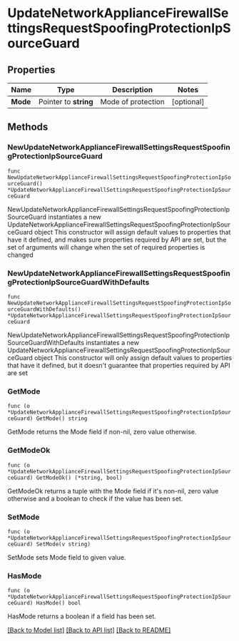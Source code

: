 # UpdateNetworkApplianceFirewallSettingsRequestSpoofingProtectionIpSourceGuard

## Properties

Name | Type | Description | Notes
------------ | ------------- | ------------- | -------------
**Mode** | Pointer to **string** | Mode of protection | [optional] 

## Methods

### NewUpdateNetworkApplianceFirewallSettingsRequestSpoofingProtectionIpSourceGuard

`func NewUpdateNetworkApplianceFirewallSettingsRequestSpoofingProtectionIpSourceGuard() *UpdateNetworkApplianceFirewallSettingsRequestSpoofingProtectionIpSourceGuard`

NewUpdateNetworkApplianceFirewallSettingsRequestSpoofingProtectionIpSourceGuard instantiates a new UpdateNetworkApplianceFirewallSettingsRequestSpoofingProtectionIpSourceGuard object
This constructor will assign default values to properties that have it defined,
and makes sure properties required by API are set, but the set of arguments
will change when the set of required properties is changed

### NewUpdateNetworkApplianceFirewallSettingsRequestSpoofingProtectionIpSourceGuardWithDefaults

`func NewUpdateNetworkApplianceFirewallSettingsRequestSpoofingProtectionIpSourceGuardWithDefaults() *UpdateNetworkApplianceFirewallSettingsRequestSpoofingProtectionIpSourceGuard`

NewUpdateNetworkApplianceFirewallSettingsRequestSpoofingProtectionIpSourceGuardWithDefaults instantiates a new UpdateNetworkApplianceFirewallSettingsRequestSpoofingProtectionIpSourceGuard object
This constructor will only assign default values to properties that have it defined,
but it doesn't guarantee that properties required by API are set

### GetMode

`func (o *UpdateNetworkApplianceFirewallSettingsRequestSpoofingProtectionIpSourceGuard) GetMode() string`

GetMode returns the Mode field if non-nil, zero value otherwise.

### GetModeOk

`func (o *UpdateNetworkApplianceFirewallSettingsRequestSpoofingProtectionIpSourceGuard) GetModeOk() (*string, bool)`

GetModeOk returns a tuple with the Mode field if it's non-nil, zero value otherwise
and a boolean to check if the value has been set.

### SetMode

`func (o *UpdateNetworkApplianceFirewallSettingsRequestSpoofingProtectionIpSourceGuard) SetMode(v string)`

SetMode sets Mode field to given value.

### HasMode

`func (o *UpdateNetworkApplianceFirewallSettingsRequestSpoofingProtectionIpSourceGuard) HasMode() bool`

HasMode returns a boolean if a field has been set.


[[Back to Model list]](../README.md#documentation-for-models) [[Back to API list]](../README.md#documentation-for-api-endpoints) [[Back to README]](../README.md)


